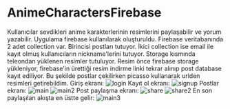 # AnimeCharactersFirebase
Kullanıcılar sevdikleri anime karakterlerinin resimlerini paylaşabilir ve yorum yazabilir.
Uygulama firebase kullanılarak oluşturuldu. Firebase veritabanında 2 adet collection var. Birincisi postları tutuyor. İkici collection ise email ile kayıt olmuş kullanıcıların nickname'lerini tutuyor. Storage kısmında teleondan yüklenen resimler tutuluyor. Resim önce firebase storage yükleniyor, firebase'in ürettiği resim indirme linki tekrar alınıp post database kayıt ediliyor. Bu şekilde postlar çekilirken picasso kullanarak urlden resimleri getirebildim.
Giriş ekranı: ![login](https://user-images.githubusercontent.com/83123957/128631514-d9193c03-6346-438b-a417-4b6ea264169c.PNG)
Kayıt ol ekranı: ![signup](https://user-images.githubusercontent.com/83123957/128631579-5e6669cf-0754-403d-b9c2-72e8c2479694.PNG)
Postlar ekranı: ![main](https://user-images.githubusercontent.com/83123957/128631605-a399e9ab-374f-43a1-9f32-65abe7967ae3.PNG)
![main2](https://user-images.githubusercontent.com/83123957/128631608-c884845b-11a4-4ec5-a5ca-5b7ff5eb8732.PNG)
Post paylaşma ekranı: ![share](https://user-images.githubusercontent.com/83123957/128631708-fbb2d33a-6e0e-4ff7-90f1-d3be1b06e4a6.PNG)
![share2](https://user-images.githubusercontent.com/83123957/128631709-f651c1f8-98d5-491f-813a-510ad6dc97a5.PNG)
En son paylaşılan akışta en üstte gelir: 
![main3](https://user-images.githubusercontent.com/83123957/128631610-384c3c7d-e764-4876-964c-a6ac71ca5c3b.PNG)
